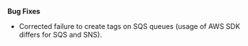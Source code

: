 **Bug Fixes**

* Corrected failure to create tags on SQS queues (usage of AWS SDK differs for SQS and SNS).